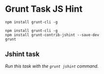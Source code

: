 
# Grunt Task JS Hint


```shell
npm install grunt-cli -g
```

```shell
npm install grunt-cli -g
npm install grunt-contrib-jshint --save-dev
grunt
```

## Jshint task
_Run this task with the `grunt jshint` command._